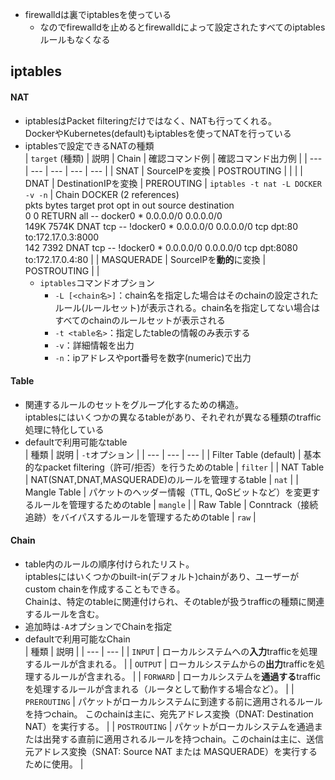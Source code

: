 - firewalldは裏でiptablesを使っている
  - なのでfirewalldを止めるとfirewalldによって設定されたすべてのiptablesルールもなくなる

## iptables
#### NAT
- iptablesはPacket filteringだけではなく、NATも行ってくれる。  
  DockerやKubernetes(default)もiptablesを使ってNATを行っている
- iptablesで設定できるNATの種類  
  | `target` (種類) | 説明 | Chain | 確認コマンド例 | 確認コマンド出力例 |
  | --- | --- | --- | --- | --- |
  | SNAT | SourceIPを変換 | POSTROUTING |  | |
  | DNAT | DestinationIPを変換 | PREROUTING | `iptables -t nat -L DOCKER -v -n` | Chain DOCKER (2 references)<br> pkts bytes target     prot opt in     out     source               destination<br>    0     0 RETURN     all  --  docker0 *       0.0.0.0/0            0.0.0.0/0<br> 149K 7574K DNAT       tcp  --  !docker0 *       0.0.0.0/0            0.0.0.0/0            tcp dpt:80 to:172.17.0.3:8000<br>  142  7392 DNAT       tcp  --  !docker0 *       0.0.0.0/0            0.0.0.0/0            tcp dpt:8080 to:172.17.0.4:80 |
  | MASQUERADE | SourceIPを**動的**に変換 | POSTROUTING | |
  - `iptables`コマンドオプション
    - `-L [<chain名>]`：chain名を指定した場合はそのchainの設定されたルール(ルールセット)が表示される。chain名を指定してない場合はすべてのchainのルールセットが表示される
    - `-t <table名>`：指定したtableの情報のみ表示する
    - `-v`：詳細情報を出力
    - `-n`：ipアドレスやport番号を数字(numeric)で出力

#### Table
- 関連するルールのセットをグループ化するための構造。  
  iptablesにはいくつかの異なるtableがあり、それぞれが異なる種類のtraffic処理に特化している
- defaultで利用可能なtable  
  | 種類 | 説明 | `-t`オプション |
  | --- | --- | --- |
  | Filter Table (default) | 基本的なpacket filtering（許可/拒否）を行うためのtable | `filter` |
  | NAT Table | NAT(SNAT,DNAT,MASQUERADE)のルールを管理するtable | `nat` |
  | Mangle Table | パケットのヘッダー情報（TTL, QoSビットなど）を変更するルールを管理するためのtable | `mangle` |
  | Raw Table | Conntrack（接続追跡）をバイパスするルールを管理するためのtable | `raw` |

#### Chain
- table内のルールの順序付けられたリスト。  
  iptablesにはいくつかのbuilt-in(デフォルト)chainがあり、ユーザーがcustom chainを作成することもできる。  
  Chainは、特定のtableに関連付けられ、そのtableが扱うtrafficの種類に関連するルールを含む。
- 追加時は`-A`オプションでChainを指定
- defaultで利用可能なChain  
  | 種類 | 説明 |
  | --- | --- |
  | `INPUT` | ローカルシステムへの**入力**trafficを処理するルールが含まれる。 |
  | `OUTPUT` | ローカルシステムからの**出力**trafficを処理するルールが含まれる。 |
  | `FORWARD` | ローカルシステムを**通過する**trafficを処理するルールが含まれる（ルータとして動作する場合など）。 |
  | `PREROUTING` | パケットがローカルシステムに到達する前に適用されるルールを持つchain。 このchainは主に、宛先アドレス変換（DNAT: Destination NAT）を実行する。 |
  | `POSTROUTING` | パケットがローカルシステムを通過または出発する直前に適用されるルールを持つchain。このchainは主に、送信元アドレス変換（SNAT: Source NAT または MASQUERADE）を実行するために使用。 |